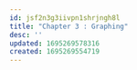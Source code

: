 ```yaml
---
id: jsf2n3g3iivpn1shrjngh8l
title: "Chapter 3 : Graphing"
desc: ''
updated: 1695269578316
created: 1695269554719
---
```


